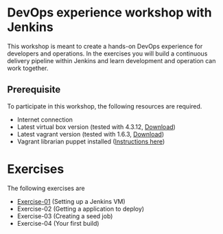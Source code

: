 # DevOps experience workshop with Jenkins

This workshop is meant to create a hands-on DevOps experience for developers and operations. In the exercises you will 
build a continuous delivery pipeline within Jenkins and learn development and operation can work together.
 
## Prerequisite

To participate in this workshop, the following resources are required.

- Internet connection
- Latest virtual box version (tested with 4.3.12, [Download](https://www.virtualbox.org/))
- Latest vagrant version (tested with 1.6.3, [Download](http://www.vagrantup.com/))
- Vagrant librarian puppet installed ([Instructions here](https://github.com/mhahn/vagrant-librarian-puppet))

# Exercises

The following exercises are

- [Exercise-01](exersise-01) (Setting up a Jenkins VM)
- Exercise-02 (Getting a application to deploy)
- Exercise-03 (Creating a seed job)
- Exercise-04 (Your first build)